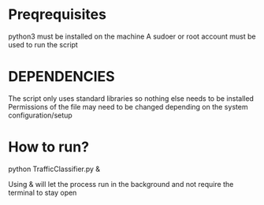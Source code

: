 Preqrequisites
=============
python3 must be installed on the machine
A sudoer or root account must be used to run the script

DEPENDENCIES
=============
The script only uses standard libraries so nothing else needs to be installed
Permissions of the file may need to be changed depending on the system configuration/setup 

How to run?
=============
python TrafficClassifier.py &

Using & will let the process run in the background and not require the terminal to stay open